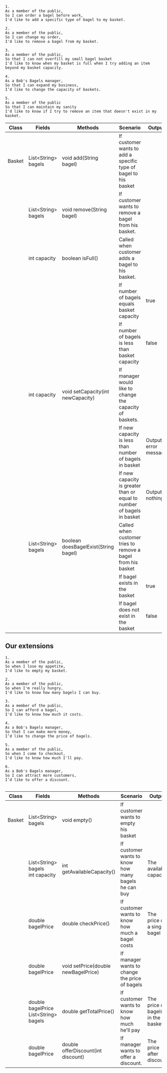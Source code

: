 ```
1.
As a member of the public,
So I can order a bagel before work,
I'd like to add a specific type of bagel to my basket.
```

```
2.
As a member of the public,
So I can change my order,
I'd like to remove a bagel from my basket.
```

```
3.
As a member of the public,
So that I can not overfill my small bagel basket
I'd like to know when my basket is full when I try adding an item beyond my basket capacity.
```

```
4.
As a Bob's Bagels manager,
So that I can expand my business,
I’d like to change the capacity of baskets.
```

```
5.
As a member of the public
So that I can maintain my sanity
I'd like to know if I try to remove an item that doesn't exist in my basket.
```

| Class  | Fields               | Methods                              | Scenario                                                               | Output               |
|--------|----------------------|--------------------------------------|------------------------------------------------------------------------|----------------------|
| Basket | List\<String> bagels | void add(String bagel)               | If customer wants to add a specific type of bagel to his basket        |                      |
|        | List\<String> bagels | void remove(String bagel)            | If customer wants to remove a bagel from his basket.                   |                      |
|        | int capacity         | boolean isFull()                     | Called when customer adds a bagel to his basket.                       |                      |
|        |                      |                                      | If number of bagels equals basket capacity                             | true                 |
|        |                      |                                      | If number of bagels is less than basket capacity                       | false                |
|        | int capacity         | void setCapacity(int newCapacity)    | If manager would like to change the capacity of baskets.               |                      |
|        |                      |                                      | If new capacity is less than number of bagels in basket                | Output error message |
|        |                      |                                      | If new capacity is greater than or equal to number of bagels in basket | Output nothing       |
|        | List\<String> bagels | boolean doesBagelExist(String bagel) | Called when customer tries to remove a bagel from his basket           |                      |
|        |                      |                                      | If bagel exists in the basket                                          | true                 |
|        |                      |                                      | If bagel does not exist in the basket                                  | false                |

## Our extensions

```
1.
As a member of the public,
So when I lose my appetite,
I'd like to empty my basket.

2. 
As a member of the public,
So when I'm really hungry,
I'd like to know how many bagels I can buy.

3.
As a member of the public,
So I can afford a bagel,
I'd like to know how much it costs.

4.
As a Bob's Bagels manager,
So that I can make more money,
I’d like to change the price of bagels. 

5. 
As a member of the public,
So when I come to checkout,
I'd like to know how much I'll pay.

6. 
As a Bob's Bagels manager,
So I can attract more customers,
I’d like to offer a discount. 


```

| Class  | Fields                                       | Methods                             | Scenario                                             | Output                            |
|--------|----------------------------------------------|-------------------------------------|------------------------------------------------------|-----------------------------------|
| Basket | List\<String> bagels                         | void empty()                        | If customer wants to empty his basket                |                                   |
|        | List\<String> bagels <br/> int capacity      | int getAvailableCapacity()          | If customer wants to know how many bagels he can buy | The available capacity            |
|        | double bagelPrice                            | double checkPrice()                 | If customer wants to know how much a bagel costs     | The price of a single bagel       |
|        | double bagelPrice                            | void setPrice(double newBagelPrice) | If manager wants to change the price of bagels       |                                   |
|        | double bagelPrice  <br/>List\<String> bagels | double getTotalPrice()              | If customer wants to know how much he'll pay         | The price of bagels in the basket |
|        | double bagelPrice                            | double offerDiscount(int discount)  | If manager wants to offer a discount.                | The price after discount          |
